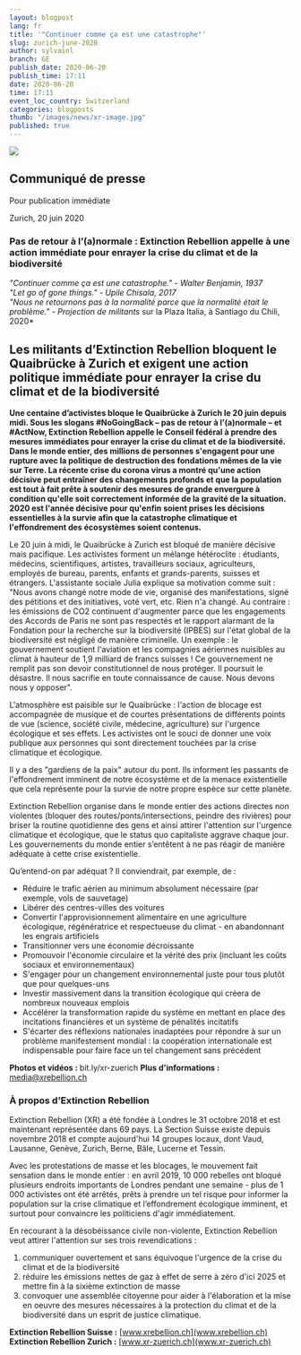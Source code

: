 ```yaml
---
layout: blogpost
lang: fr
title: '"Continuer comme ça est une catastrophe"'
slug: zurich-june-2020
author: sylvainl
branch: GE
publish_date: 2020-06-20
publish_time: 17:11
date: 2020-06-20
time: 17:11
event_loc_country: Switzerland
categories: blogposts
thumb: "/images/news/xr-image.jpg"
published: true
---
```

![](/images/news/xr-image.jpg)

## Communiqué de presse

Pour publication immédiate

Zurich, 20 juin 2020

### Pas de retour à l’(a)normale : Extinction Rebellion appelle à une action immédiate pour enrayer la crise du climat et de la biodiversité

*"Continuer comme ça est une catastrophe." - Walter Benjamin, 1937*\
*"Let go of gone things." - Upile Chisala, 2017*\
*"Nous ne retournons pas à la normalité parce que la normalité était le problème." - Projection de militants* sur la Plaza Italia, à Santiago du Chili, 2020*

## Les militants d’Extinction Rebellion bloquent le Quaibrücke à Zurich et exigent une action politique immédiate pour enrayer la crise du climat et de la biodiversité

**Une centaine d’activistes bloque le Quaibrücke à Zurich le 20 juin depuis midi. Sous les slogans #NoGoingBack – pas de retour à l’(a)normale – et #ActNow, Extinction Rebellion appelle le Conseil fédéral à prendre des mesures immédiates pour enrayer la crise du climat et de la biodiversité. Dans le monde entier, des millions de personnes s'engagent pour une rupture avec la politique de destruction des fondations mêmes de la vie sur Terre. La récente crise du corona virus a montré qu'une action décisive peut entraîner des changements profonds et que la population est tout à fait prête à soutenir des mesures de grande envergure à condition qu'elle soit correctement informée de la gravité de la situation. 2020 est l'année décisive pour qu'enfin soient prises les décisions essentielles à la survie afin que la catastrophe climatique et l'effondrement des écosystèmes soient contenus.**

Le 20 juin à midi, le Quaibrücke à Zurich est bloqué de manière décisive mais pacifique. Les activistes forment un mélange hétéroclite : étudiants, médecins, scientifiques, artistes, travailleurs sociaux, agriculteurs, employés de bureau, parents, enfants et grands-parents, suisses et étrangers. L'assistante sociale Julia explique sa motivation comme suit : "Nous avons changé notre mode de vie, organisé des manifestations, signé des pétitions et des initiatives, voté vert, etc. Rien n'a changé. Au contraire : les émissions de CO2 continuent d'augmenter parce que les engagements des Accords de Paris ne sont pas respectés et le rapport alarmant de la Fondation pour la recherche sur la biodiversité (IPBES) sur l'état global de la biodiversité est négligé de manière criminelle. Un exemple : le gouvernement soutient l'aviation et les compagnies aériennes nuisibles au climat à hauteur de 1,9 milliard de francs suisses ! Ce gouvernement ne remplit pas son devoir constitutionnel de nous protéger. Il poursuit le désastre. Il nous sacrifie en toute connaissance de cause. Nous devons nous y
opposer".

L'atmosphère est paisible sur le Quaibrücke : l'action de blocage est accompagnée de musique et de courtes présentations de différents points de vue (science, société civile, médecine, agriculture) sur l'urgence écologique et ses effets. Les activistes ont le souci de donner une voix publique aux personnes qui sont directement touchées par la crise climatique et écologique.

Il y a des "gardiens de la paix" autour du pont. Ils informent les passants de l'effondrement imminent de notre écosystème et de la menace existentielle que cela représente pour la survie de notre propre espèce sur cette planète.

Extinction Rebellion organise dans le monde entier des actions directes non violentes (bloquer des routes/ponts/intersections, peindre des rivières) pour briser la routine quotidienne des gens et ainsi attirer l'attention sur l'urgence climatique et écologique, que le status quo capitaliste aggrave chaque jour. Les gouvernements du monde entier s’entêtent à ne pas réagir de manière adéquate à cette crise existentielle.

Qu’entend-on par adéquat ? Il conviendrait, par exemple, de :

* Réduire le trafic aérien au minimum absolument nécessaire (par exemple, vols de sauvetage)
* Libérer des centres-villes des voitures
* Convertir l'approvisionnement alimentaire en une agriculture écologique, régénératrice et respectueuse du climat - en abandonnant les engrais artificiels
* Transitionner vers une économie décroissante
* Promouvoir l'économie circulaire et la vérité des prix (incluant les coûts sociaux et environnementaux)
* S'engager pour un changement environnemental juste pour tous plutôt que pour quelques-uns
* Investir massivement dans la transition écologique qui créera de nombreux nouveaux emplois
* Accélérer la transformation rapide du système en mettant en place des incitations financières et un système de pénalités incitatifs
* S'écarter des réflexions nationales inadaptées pour répondre à sur un problème manifestement mondial : la coopération internationale est indispensable pour faire face un tel changement sans précédent

**Photos et vidéos :** bit.ly/xr-zuerich
**Plus d'informations :** media@xrebellion.ch

### À propos d’Extinction Rebellion

Extinction Rebellion (XR) a été fondée à Londres le 31 octobre 2018 et est maintenant représentée dans 69 pays. La Section Suisse existe depuis novembre 2018 et compte aujourd'hui 14 groupes locaux, dont Vaud, Lausanne, Genève, Zurich, Berne, Bâle, Lucerne et Tessin.

Avec les protestations de masse et les blocages, le mouvement fait sensation dans le monde entier : en avril 2019, 10 000 rebelles ont bloqué plusieurs endroits importants de Londres pendant une semaine - plus de 1 000 activistes ont été arrêtés, prêts à prendre un tel risque pour informer la population sur la crise climatique et l’effondrement écologique imminent, et surtout pour convaincre les politiciens d'agir immédiatement.

En recourant à la désobéissance civile non-violente, Extinction Rebellion veut attirer l'attention sur ses trois revendications :

1. communiquer ouvertement et sans équivoque l'urgence de la crise du climat et de la biodiversité
2. réduire les émissions nettes de gaz à effet de serre à zéro d'ici 2025 et mettre fin à la sixième extinction de masse
3. convoquer une assemblée citoyenne pour aider à l'élaboration et la mise en oeuvre des mesures nécessaires à la protection du climat et de la biodiversité dans un esprit de justice climatique.

**Extinction Rebellion Suisse :** [www.xrebellion.ch](www.xrebellion.ch)
**Extinction Rebellion Zurich :** [www.xr-zuerich.ch](www.xr-zuerich.ch)
